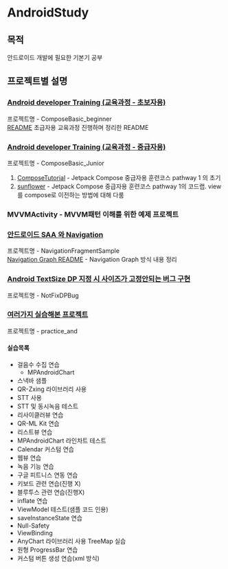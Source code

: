 # AndroidStudy

## 목적
안드로이드 개발에 필요한 기본기 공부

## 프로젝트별 설명
### [Android developer Training (교육과정 - 초보자용)](https://developer.android.com/courses/android-basics-compose/course?hl=ko)
프로젝트명 - ComposeBasic_beginner\
[README](https://github.com/Gangglion/AndroidStudy/blob/main/ComposeBasic_beginner/README.md) 초급자용 교육과정 진행하며 정리한 README

### [Android developer Training (교육과정 - 중급자용)](https://developer.android.com/courses)
프로젝트명 - ComposeBasic_Junior
  1. [ComposeTutorial](...) - Jetpack Compose 중급자용 훈련코스 pathway 1 의 초기</br>
  2. [sunflower](...) - Jetpack Compose 중급자용 훈련코스 pathway 1의 코드랩. view를 compose로 이전하는 방법에 대해 다룸

### MVVMActivity - MVVM패턴 이해를 위한 예제 프로젝트

### [안드로이드 SAA 와 Navigation](https://github.com/Gangglion/AndroidStudy/tree/main/NavigationFragmentSample)  
프로젝트명 - NavigationFragmentSample  
[Navigation Graph README](https://github.com/Gangglion/AndroidStudy/blob/main/NavigationFragmentSample/app/src/main/java/com/example/navigationfragmentsample/graph/README.md) - Navigation Graph 방식 내용 정리

### [Android TextSize DP 지정 시 사이즈가 고정안되는 버그 구현](https://github.com/Gangglion/AndroidStudy/tree/main/NotFixDPBug)
프로젝트명 - NotFixDPBug

### [여러가지 실습해본 프로젝트](https://github.com/Gangglion/AndroidStudy/tree/main/practice_and)
프로젝트명 - practice_and

#### 실습목록
- 걸음수 수집 연습
  - MPAndroidChart
- 스낵바 샘플
- QR-Zxing 라이브러리 사용
- STT 사용
- STT 및 동시녹음 테스트
- 리사이클러뷰 연습
- QR-ML Kit 연습
- 리스트뷰 연습
- MPAndroidChart 라인차트 테스트
- Calendar 커스텀 연습
- 웹뷰 연습
- 녹음 기능 연습
- 구글 피트니스 연동 연습
- 키보드 관련 연습(진행 X)
- 블루투스 관련 연습(진행X)
- inflate 연습
- ViewModel 테스트(샘플 코드 인용)
- saveInstanceState 연습
- Null-Safety
- ViewBinding
- AnyChart 라이브러리 사용 TreeMap 실습
- 원형 ProgressBar 연습
- 커스텀 버튼 생성 연습(xml 방식)
